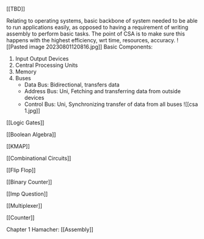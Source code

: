 [[TBD]]

Relating to operating systems, basic backbone of system needed to be able to run applications easily, as opposed to having a requirement of writing assembly to perform basic tasks.
The point of CSA is to make sure this happens with the highest efficiency, wrt time, resources, accuracy.
![[Pasted image 20230801120816.jpg]]
Basic Components:
1. Input Output Devices
2. Central Processing Units
3. Memory
4. Buses
	- Data Bus: Bidirectional, transfers data
	- Address Bus: Uni, Fetching and transferring data from outside devices
	- Control Bus: Uni, Synchronizing transfer of data from all buses
 ![[csa 1.jpg]]

[[Logic Gates]]

[[Boolean Algebra]]

[[KMAP]]

[[Combinational Circuits]]

[[Flip Flop]]

[[Binary Counter]]

[[Imp Question]]

[[Multiplexer]]

[[Counter]]

Chapter 1 Hamacher: 
	[[Assembly]]